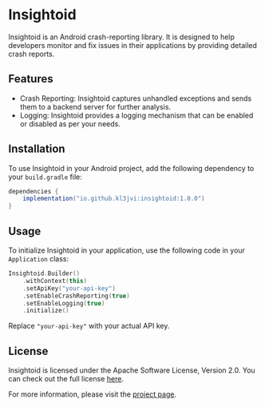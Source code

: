 # Insightoid

Insightoid is an Android crash-reporting library. It is designed to help developers monitor and fix issues in their applications by providing detailed crash reports.

## Features

- Crash Reporting: Insightoid captures unhandled exceptions and sends them to a backend server for further analysis.
- Logging: Insightoid provides a logging mechanism that can be enabled or disabled as per your needs.

## Installation

To use Insightoid in your Android project, add the following dependency to your `build.gradle` file:

```groovy
dependencies {
    implementation("io.github.kl3jvi:insightoid:1.0.0")
} 
```

## Usage

To initialize Insightoid in your application, use the following code in your `Application` class:
    
```kotlin
Insightoid.Builder()
    .withContext(this)
    .setApiKey("your-api-key")
    .setEnableCrashReporting(true)
    .setEnableLogging(true)
    .initialize()
```
Replace `"your-api-key"` with your actual API key.

## License

Insightoid is licensed under the Apache Software License, Version 2.0. You can check out the full license [here](https://www.apache.org/licenses/LICENSE-2.0.txt).

For more information, please visit the [project page](https://github.com/kl3jvi/Insightoid/).
